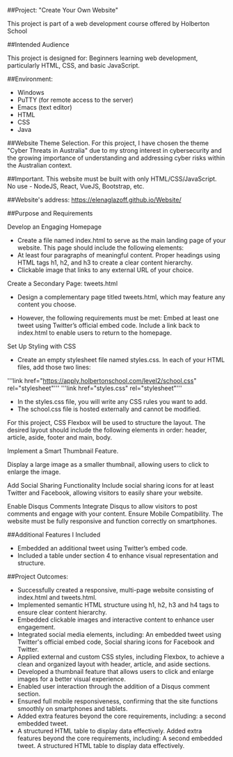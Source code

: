 ##Project: "Create Your Own Website"

This project is part of a web development course offered by Holberton School

##Intended Audience

This project is designed for:
Beginners learning web development, particularly HTML, CSS, and basic JavaScript.

##Environment: 

- Windows
- PuTTY (for remote access to the server)
- Emacs (text editor)
- HTML
- CSS
- Java

##Website Theme Selection. For this project, I have chosen the theme "Cyber Threats in Australia" due to my strong interest in cybersecurity and the growing importance of understanding and addressing cyber risks within the Australian context.

##Important. This website must be built with only HTML/CSS/JavaScript. No use - NodeJS, React, VueJS, Bootstrap, etc.

##Website's address: https://elenaglazoff.github.io/Website/ 

##Purpose and Requirements

Develop an Engaging Homepage
- Create a file named index.html to serve as the main landing page of your website. This page should include the following elements:
- At least four paragraphs of meaningful content. Proper headings using HTML tags h1, h2, and h3 to create a clear content hierarchy. 
 - Clickable image that links to any external URL of your choice.

Create a Secondary Page: tweets.html
- Design a complementary page titled tweets.html, which may feature any content you choose. 

- However, the following requirements must be met: Embed at least one tweet using Twitter’s official embed code. Include a link back to index.html to enable users to return to the homepage. 

Set Up Styling with CSS
- Create an empty stylesheet file named styles.css. In each of your HTML files, add those two lines:

'''link href="https://apply.holbertonschool.com/level2/school.css" rel="stylesheet"'''
'''link href="styles.css" rel="stylesheet"'''

- In the styles.css file, you will write any CSS rules you want to add.
- The school.css file is hosted externally and cannot be modified.

For this project, CSS Flexbox will be used to structure the layout. The desired layout should include the following elements in order: header, article, aside, footer and main, body.

Implement a Smart Thumbnail Feature.

Display a large image as a smaller thumbnail, allowing users to click to enlarge the image.

Add Social Sharing Functionality Include social sharing icons for at least Twitter and Facebook, allowing visitors to easily share your website.

Enable Disqus Comments Integrate Disqus to allow visitors to post comments and engage with your content.
Ensure Mobile Compatibility. The website must be fully responsive and function correctly on smartphones.

##Additional Features I Included 
- Embedded an additional tweet using Twitter’s embed code.
- Included a table under section 4 to enhance visual representation and structure.

##Project Outcomes:

- Successfully created a responsive, multi-page website consisting of index.html and tweets.html. 
- Implemented semantic HTML structure using h1, h2, h3 and h4 tags to ensure clear content hierarchy. 
- Embedded clickable images and interactive content to enhance user engagement. 
- Integrated social media elements, including: An embedded tweet using Twitter's official embed code, Social sharing icons for Facebook and Twitter. 
- Applied external and custom CSS styles, including Flexbox, to achieve a clean and organized layout with header, article, and aside sections.
- Developed a thumbnail feature that allows users to click and enlarge images for a better visual experience. 
- Enabled user interaction through the addition of a Disqus comment section. 
- Ensured full mobile responsiveness, confirming that the site functions smoothly on smartphones and tablets. 
- Added extra features beyond the core requirements, including: a second embedded tweet. 
- A structured HTML table to display data effectively.
Added extra features beyond the core requirements, including:
A second embedded tweet.
A structured HTML table to display data effectively.


